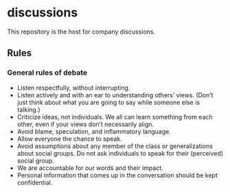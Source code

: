 # discussions
This repository is the host for company discussions.

## Rules

### General rules of debate
- Listen respectfully, without interrupting.
- Listen actively and with an ear to understanding others’ views. (Don’t just think about what you are going to say while someone else is talking.)
- Criticize ideas, not individuals. We all can learn something from each other, even if your views don’t necessarily align.
- Avoid blame, speculation, and inflammatory language.
- Allow everyone the chance to speak.
- Avoid assumptions about any member of the class or generalizations about social groups. Do not ask individuals to speak for their (perceived) social group.
- We are accountable for our words and their impact.
- Personal information that comes up in the conversation should be kept confidential. 
